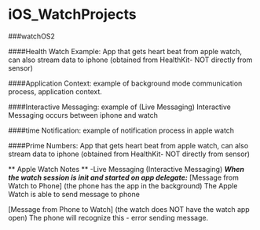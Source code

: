 # iOS_WatchProjects


###watchOS2

####Health Watch Example:
    App that gets heart beat from apple watch, can also stream data to iphone (obtained from HealthKit- NOT directly from sensor)
 
####Application Context:
    example of background mode communication process, application context. 

####Interactive Messaging:
    example of (Live Messaging) Interactive Messaging occurs between iphone and watch


####time Notification:
    example of notification process in apple watch

####Prime Numbers:
    App that gets heart beat from apple watch, can also stream data to iphone (obtained from HealthKit- NOT directly from sensor)


** Apple Watch Notes **
-Live Messaging (Interactive Messaging)
***When the watch session is init and started on app delegate:***
[Message from Watch to Phone]
(the phone has the app in the background) 
The Apple Watch is able to send message to phone

[Message from Phone to Watch]
(the watch does NOT have the watch app open)
The phone will recognize this - error sending message.





